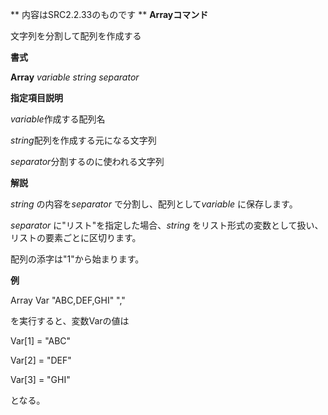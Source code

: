 ** 内容はSRC2.2.33のものです **
**Arrayコマンド**

文字列を分割して配列を作成する

**書式**

**Array** *variable string separator*

**指定項目説明**

*variable*作成する配列名

*string*配列を作成する元になる文字列

*separator*分割するのに使われる文字列

**解説**

*string* の内容を*separator* で分割し、配列として*variable* に保存します。

*separator* に"リスト"を指定した場合、*string* をリスト形式の変数として扱い、リストの要素ごとに区切ります。

配列の添字は"1"から始まります。

**例**

Array Var "ABC,DEF,GHI" ","

を実行すると、変数Varの値は

Var[1] = "ABC"

Var[2] = "DEF"

Var[3] = "GHI"

となる。
